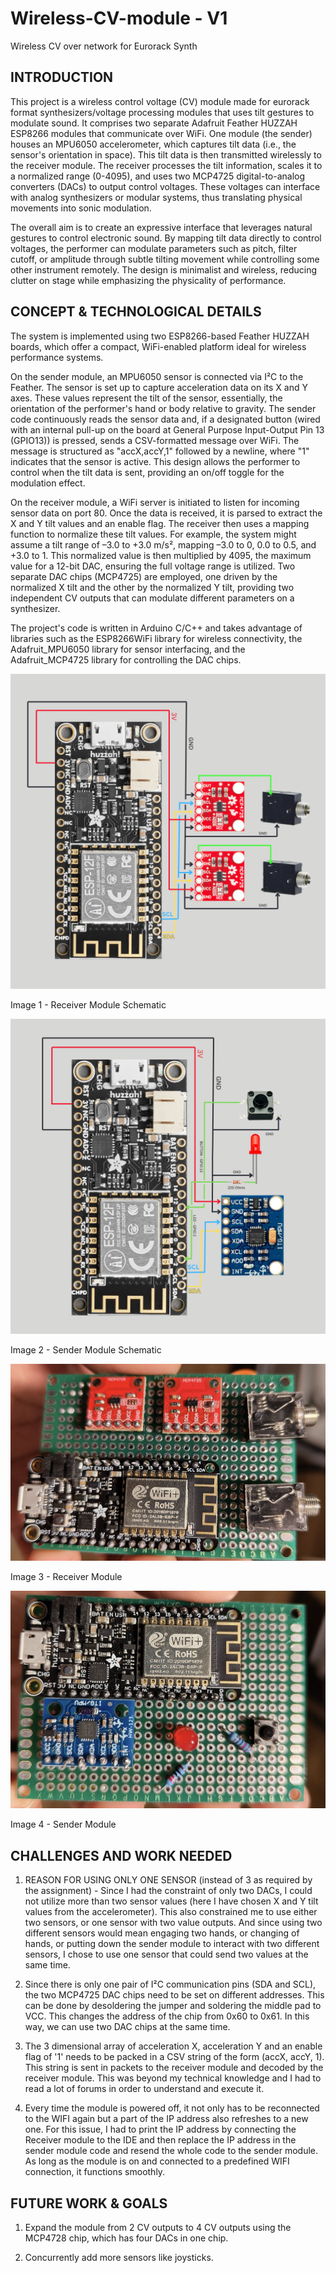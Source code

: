 # Wireless-CV-module - V1
Wireless CV over network for Eurorack Synth

## INTRODUCTION

This project is a wireless control voltage (CV) module made for eurorack format synthesizers/voltage processing modules that uses tilt gestures to modulate sound. It comprises two separate Adafruit Feather HUZZAH ESP8266 modules that communicate over WiFi. One module (the sender) houses an MPU6050 accelerometer, which captures tilt data (i.e., the sensor's orientation in space). This tilt data is then transmitted wirelessly to the receiver module. The receiver processes the tilt information, scales it to a normalized range (0-4095), and uses two MCP4725 digital-to-analog converters (DACs) to output control voltages. These voltages can interface with analog synthesizers or modular systems, thus translating physical movements into sonic modulation.

The overall aim is to create an expressive interface that leverages natural gestures to control electronic sound. By mapping tilt data directly to control voltages, the performer can modulate parameters such as pitch, filter cutoff, or amplitude through subtle tilting movement while controlling some other instrument remotely. The design is minimalist and wireless, reducing clutter on stage while emphasizing the physicality of performance.

## CONCEPT & TECHNOLOGICAL DETAILS

The system is implemented using two ESP8266-based Feather HUZZAH boards, which offer a compact, WiFi-enabled platform ideal for wireless performance systems.

On the sender module, an MPU6050 sensor is connected via I²C to the Feather. The sensor is set up to capture acceleration data on its X and Y axes. These values represent the tilt of the sensor, essentially, the orientation of the performer's hand or body relative to gravity. The sender code continuously reads the sensor data and, if a designated button (wired with an internal pull-up on the board at General Purpose Input-Output Pin 13 (GPIO13)) is pressed, sends a CSV-formatted message over WiFi. The message is structured as "accX,accY,1" followed by a newline, where "1" indicates that the sensor is active. This design allows the performer to control when the tilt data is sent, providing an on/off toggle for the modulation effect.

On the receiver module, a WiFi server is initiated to listen for incoming sensor data on port 80. Once the data is received, it is parsed to extract the X and Y tilt values and an enable flag. The receiver then uses a mapping function to normalize these tilt values. For example, the system might assume a tilt range of –3.0 to +3.0 m/s², mapping –3.0 to 0, 0.0 to 0.5, and +3.0 to 1. This normalized value is then multiplied by 4095, the maximum value for a 12-bit DAC, ensuring the full voltage range is utilized. Two separate DAC chips (MCP4725) are employed, one driven by the normalized X tilt and the other by the normalized Y tilt, providing two independent CV outputs that can modulate different parameters on a synthesizer.

The project's code is written in Arduino C/C++ and takes advantage of libraries such as the ESP8266WiFi library for wireless connectivity, the Adafruit_MPU6050 library for sensor interfacing, and the Adafruit_MCP4725 library for controlling the DAC chips.

![Figure 1: Receiver Module Schematic](images/receiver-schematic.png)

Image 1 - Receiver Module Schematic

![Figure 2: Sender Module Schematic](images/sender-schematic.png)

Image 2 - Sender Module Schematic

![Figure 3: Receiver Module](images/receiver-module.png)

Image 3 - Receiver Module 

![Figure 4: Sender Module](images/sender-module.png)

Image 4 - Sender Module 

## CHALLENGES AND WORK NEEDED

1) REASON FOR USING ONLY ONE SENSOR (instead of 3 as required by the assignment) - Since I had the constraint of only two DACs, I could not utilize more than two sensor values (here I have chosen X and Y tilt values from the accelerometer). This also constrained me to use either two sensors, or one sensor with two value outputs. And since using two different sensors would mean engaging two hands, or changing of hands, or putting down the sender module to interact with two different sensors, I chose to use one sensor that could send two values at the same time.

2) Since there is only one pair of I²C communication pins (SDA and SCL), the two MCP4725 DAC chips need to be set on different addresses. This can be done by desoldering the jumper and soldering the middle pad to VCC. This changes the address of the chip from 0x60 to 0x61. In this way, we can use two DAC chips at the same time.


3) The 3 dimensional array of acceleration X, acceleration Y and an enable flag of '1' needs to be packed in a CSV string of the form (accX, accY, 1). This string is sent in packets to the receiver module and decoded by the receiver module. This was beyond my technical knowledge and I had to read a lot of forums in order to understand and execute it.

4) Every time the module is powered off, it not only has to be reconnected to the WIFI again but a part of the IP address also refreshes to a new one. For this issue, I had to print the IP address by connecting the Receiver module to the IDE and then replace the IP address in the sender module code and resend the whole code to the sender module. As long as the module is on and connected to a predefined WIFI connection, it functions smoothly.

## FUTURE WORK & GOALS

1) Expand the module from 2 CV outputs to 4 CV outputs using the MCP4728 chip, which has four DACs in one chip.

2) Concurrently add more sensors like joysticks.
